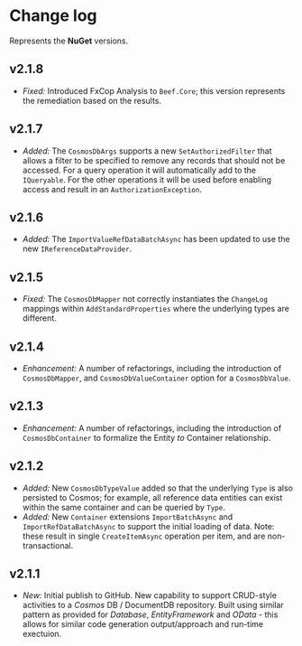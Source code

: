 ﻿# Change log

Represents the **NuGet** versions.

## v2.1.8
- *Fixed:* Introduced FxCop Analysis to `Beef.Core`; this version represents the remediation based on the results.

## v2.1.7
- *Added:* The `CosmosDbArgs` supports a new `SetAuthorizedFilter` that allows a filter to be specified to remove any records that should not be accessed. For a query operation it will automatically add to the `IQueryable`. For the other operations it will be used before enabling access and result in an `AuthorizationException`.

## v2.1.6
- *Added:* The `ImportValueRefDataBatchAsync` has been updated to use the new `IReferenceDataProvider`.

## v2.1.5
- *Fixed:* The `CosmosDbMapper` not correctly instantiates the `ChangeLog` mappings within `AddStandardProperties` where the underlying types are different.

## v2.1.4
- *Enhancement:* A number of refactorings, including the introduction of `CosmosDbMapper`, and `CosmosDbValueContainer` option for a `CosmosDbValue`. 

## v2.1.3
- *Enhancement:* A number of refactorings, including the introduction of `CosmosDbContainer` to formalize the Entity _to_ Container relationship. 

## v2.1.2
- *Added:* New `CosmosDbTypeValue` added so that the underlying `Type` is also persisted to Cosmos; for example, all reference data entities can exist within the same container and can be queried by `Type`.
- *Added:* New `Container` extensions `ImportBatchAsync` and `ImportRefDataBatchAsync` to support the initial loading of data. Note: these result in single `CreateItemAsync` operation per item, and are non-transactional.

## v2.1.1
- *New:* Initial publish to GitHub. New capability to support CRUD-style activities to a *Cosmos* DB / DocumentDB repository. Built using similar pattern as provided for *Database*, *EntityFramework* and *OData* - this allows for similar code generation output/approach and run-time exectuion.